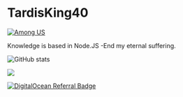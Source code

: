 # TardisKing40
[![Among US](https://forthebadge.com/images/badges/not-a-bug-a-feature.svg)](https://forthebadge.com)

Knowledge is based in Node.JS
-End my eternal suffering.


![GitHub stats](https://github-readme-stats.vercel.app/api?username=TardisKing40&show_icons=true&theme=dark)

![](https://discord.c99.nl/widget/theme-3/275015570284478466.png)

[![DigitalOcean Referral Badge](https://web-platforms.sfo2.cdn.digitaloceanspaces.com/WWW/Badge%201.svg)](https://www.digitalocean.com/?refcode=ae2747c0bbc3&utm_campaign=Referral_Invite&utm_medium=Referral_Program&utm_source=badge)
